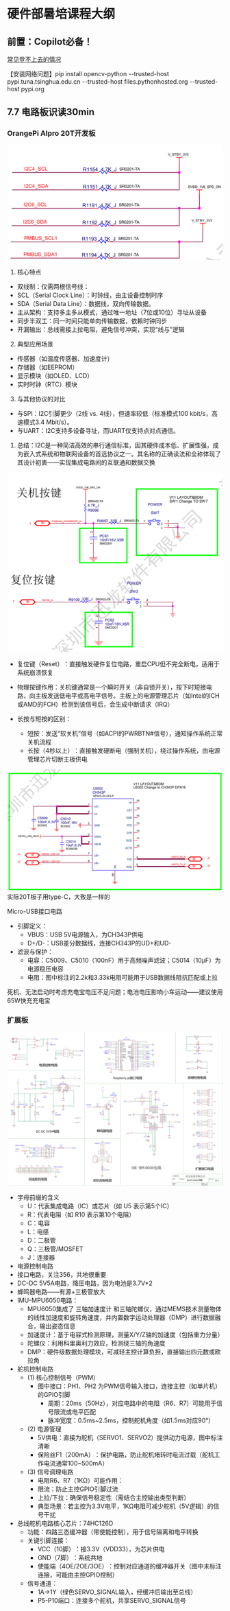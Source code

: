 # 硬件部暑培课程大纲

## 前置：Copilot必备！

[常见登不上去的情况](https://zhuanlan.zhihu.com/p/1908234855482889076)

【安装网络问题】pip install opencv-python --trusted-host pypi.tuna.tsinghua.edu.cn --trusted-host files.pythonhosted.org --trusted-host pypi.org

## 7.7 电路板识读30min

### OrangePi AIpro 20T开发板

![I2C](image.png)

  1. ​​核心特点​​
  - ​​双线制​​：仅需两根信号线：
  - ​SCL​​（Serial Clock Line）：时钟线，由主设备控制时序
  - ​​SDA​​（Serial Data Line）：数据线，双向传输数据。
  - ​​主从架构​​：支持多主多从模式，通过唯一地址（7位或10位）寻址从设备
  - ​​同步半双工​​：同一时间只能单向传输数据，依赖时钟同步
  - ​​开漏输出​​：总线需接上拉电阻，避免信号冲突，实现“线与”逻辑
  
  2. ​​典型应用场景​​
  - 传感器（如温度传感器、加速度计）
  - 存储器（如EEPROM）
  - 显示模块（如OLED、LCD）
  - 实时时钟（RTC）模块
  
  3. ​​与其他协议的对比​​
  - ​与SPI​​：I2C引脚更少（2线 vs. 4线），但速率较低（标准模式100 kbit/s，高速模式3.4 Mbit/s）。
  - ​与UART​​：I2C支持多设备寻址，而UART仅支持点对点通信。
  
  1. 总结：I2C是一种简洁高效的串行通信标准，因其硬件成本低、扩展性强，成为嵌入式系统和物联网设备的首选协议之一。其名称的正确读法和全称体现了其设计初衷——实现集成电路间的互联通和数据交换

![开关机/复位键](image-1.png)

- 复位键（Reset）​​：直接触发硬件复位电路，重启CPU但不完全断电，适用于系统崩溃恢复

- 物理按键作用​​：关机键通常是一个瞬时开关（非自锁开关），按下时短接电路，向主板发送低电平或高电平信号。主板上的电源管理芯片（如Intel的ICH或AMD的FCH）检测到该信号后，会生成中断请求（IRQ）
 
- ​长按与短按的区别​​：
  - ​短按​​：发送“软关机”信号（如ACPI的PWRBTN#信号），通知操作系统正常关机流程
  - ​长按（4秒以上）​​：直接触发硬断电（强制关机），绕过操作系统，由电源管理芯片切断主板供电

![MicroUSB UART](image-2.png)实际20T板子用type-C，大致是一样的

Micro-USB接口电路​​
- 引脚定义​​：
  - VBUS：USB 5V电源输入，为CH343P供电
  - D+/D-：USB差分数据线，连接CH343P的UD+和UD-
- ​滤波与保护​​：
  - ​电容​​：C5009、C5010（100nF）用于高频噪声滤波；C5014（10μF）为电源稳压电容
  - ​电阻​​：图中标注的2.2k和3.33k电阻可能用于USB数据线阻抗匹配或上拉

死机、无法启动时考虑充电宝电压不足问题；电池电压影响小车运动——建议使用65W快充充电宝

### 扩展板
![扩展板原理图](image-3.png)
- 字母前缀的含义​​
  - ​​U​​：代表集成电路（IC）或芯片（如 ​​U5​​ 表示第5个IC）
  - ​​R​​：代表电阻（如 ​​R10​​ 表示第10个电阻）
  - ​C​​：电容
  - ​L​​：电感
  - ​D​​：二极管
  - ​Q​​：三极管/MOSFET
  - ​​J​​：连接器
- 电源控制电路
- 接口电路，关注356，共地很重要
- DC-DC 5V5A电路，降压电路，因为电池是3.7V*2
- 蜂鸣器电路——有源+三极管放大
- IMU-MPU6050电路：
  - MPU6050集成了 ​​三轴加速度计​​ 和 ​​三轴陀螺仪​​，通过MEMS技术测量物体的线性加速度和旋转角速度，并内置数字运动处理器（DMP）进行数据融合，输出姿态信息
  - ​​加速度计​​：基于电容式检测原理，测量X/Y/Z轴的加速度（包括重力分量）
  - ​陀螺仪​​：利用科里奥利力效应，检测绕三轴的角速度
  - ​DMP​​：硬件级数据处理模块，可减轻主控计算负担，直接输出四元数或欧拉角
- 舵机控制电路
  - (1) 核心控制信号（PWM）​​
    - ​​图中接口​​：PH1、PH2 为PWM信号输入接口，连接主控（如单片机）的GPIO引脚
      - ​周期​​：20ms（50Hz），对应电路中的电阻（R6、R7）可能用于信号限流或电平匹配
      - 脉冲宽度​​：0.5ms~2.5ms，控制舵机角度（如1.5ms对应90°）
  - (2) 电源管理​​
    - ​​5V供电​​：直接为舵机（SERVO1、SERVO2）提供动力电源，图中标注清晰
    - ​保险丝F1（200mA）​​：保护电路，防止舵机堵转时电流过载（舵机工作电流通常100~500mA）
  - ​(3) 信号调理电路​​
    - ​电阻R6、R7（1KΩ）​​可能作用：
    - 限流：防止主控GPIO引脚过流
    - 上拉/下拉：确保信号稳定性（需结合主控输出类型判断）
    - 典型场景：若主控为3.3V电平，1KΩ电阻可减少舵机（5V逻辑）的信号干扰
- 总线舵机电路核心芯片：74HC126D​​
  - ​​功能​​：四路三态缓冲器（带使能控制），用于信号隔离和电平转换
  - ​​关键引脚连接​​：
    - ​​VCC（10脚）​​：接3.3V（VDD33），为芯片供电
    - ​​GND（7脚）​​：系统共地
    - 使能端（4OE/2OE/3OE）​​：控制对应通道的缓冲器开关（图中未标注连接，可能由主控GPIO控制）
  - ​信号通道​​：
    - 1A→1Y（绿色SERVO_SIGNAL输入，经缓冲后输出至总线）
    - ​​P5-P10端口​​：连接多个舵机，共享SERVO_SIGNAL信号